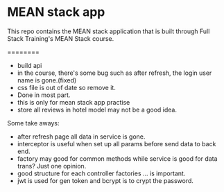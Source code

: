 # MEAN stack app

This repo contains the MEAN stack application that is built through  Full Stack Training's MEAN Stack course.

========
* build api
* in the course, there's some bug such as after refresh, the login user name is gone.(fixed)
* css file is out of date so remove it.
* Done in most part.
* this is only for mean stack app practise
* store all reviews in hotel model may not be a good idea.

Some take aways:

* after refresh page all data in service is gone.
* interceptor is useful when set up all params before send data to back end.
* factory may good for common methods while service is good for data trans? Just one opinion.
* good structure for each controller factories ... is important.
* jwt is used for gen token and bcrypt is to crypt the password.